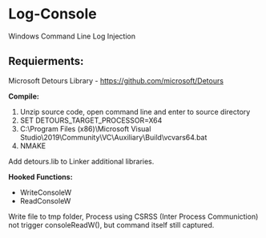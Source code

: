 # Log-Console
Windows Command Line Log Injection

## Requierments:
Microsoft Detours Library - https://github.com/microsoft/Detours

**Compile:**
1. Unzip source code, open command line and enter to source directory
2. SET DETOURS_TARGET_PROCESSOR=X64
3. C:\Program Files (x86)\Microsoft Visual Studio\2019\Community\VC\Auxiliary\Build\vcvars64.bat
4. NMAKE

Add detours.lib to Linker additional libraries.

**Hooked Functions:**
- WriteConsoleW <br>
- ReadConsoleW <br>

Write file to tmp folder, Process using CSRSS (Inter Process Communiction) not trigger consoleReadW(), 
but command itself still captured.
